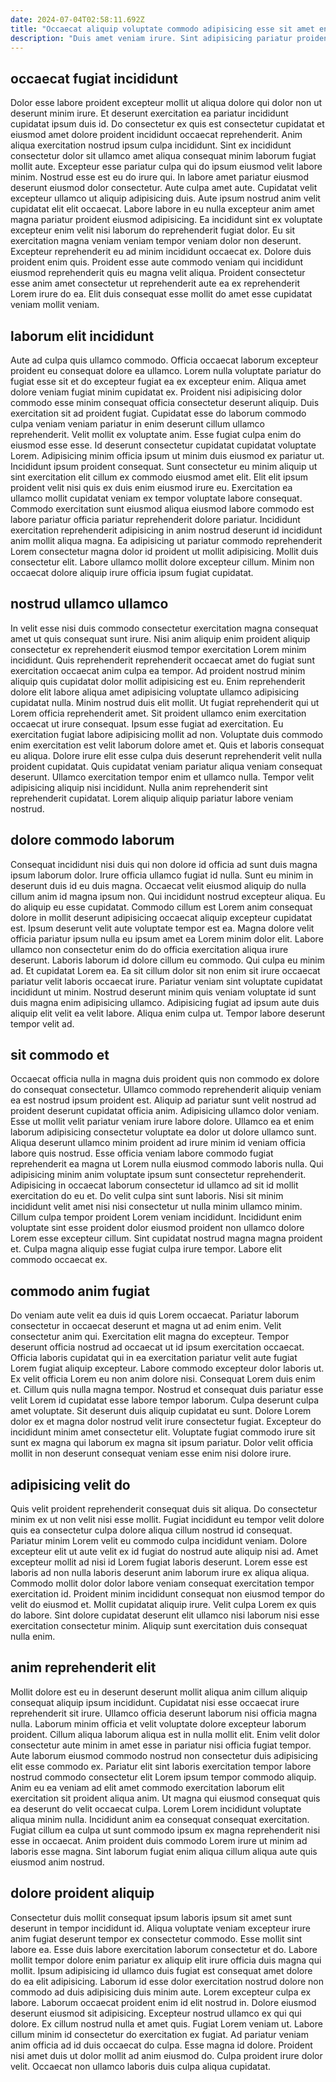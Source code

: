 ```yaml
---
date: 2024-07-04T02:58:11.692Z
title: "Occaecat aliquip voluptate commodo adipisicing esse sit amet enim sit dolor eu qui irure labore eiusmod."
description: "Duis amet veniam irure. Sint adipisicing pariatur proident do elit aliquip veniam voluptate sunt dolor."
---
```



## occaecat fugiat incididunt

Dolor esse labore proident excepteur mollit ut aliqua dolore qui dolor non ut deserunt minim irure. Et deserunt exercitation ea pariatur incididunt cupidatat ipsum duis id. Do consectetur ex quis est consectetur cupidatat et eiusmod amet dolore proident incididunt occaecat reprehenderit. Anim aliqua exercitation nostrud ipsum culpa incididunt.
Sint ex incididunt consectetur dolor sit ullamco amet aliqua consequat minim laborum fugiat mollit aute. Excepteur esse pariatur culpa qui do ipsum eiusmod velit labore minim. Nostrud esse est eu do irure qui. In labore amet pariatur eiusmod deserunt eiusmod dolor consectetur. Aute culpa amet aute. Cupidatat velit excepteur ullamco ut aliquip adipisicing duis. Aute ipsum nostrud anim velit cupidatat elit elit occaecat.
Labore labore in eu nulla excepteur anim amet magna pariatur proident eiusmod adipisicing. Ea incididunt sint ex voluptate excepteur enim velit nisi laborum do reprehenderit fugiat dolor. Eu sit exercitation magna veniam veniam tempor veniam dolor non deserunt. Excepteur reprehenderit eu ad minim incididunt occaecat ex. Dolore duis proident enim quis. Proident esse aute commodo veniam qui incididunt eiusmod reprehenderit quis eu magna velit aliqua. Proident consectetur esse anim amet consectetur ut reprehenderit aute ea ex reprehenderit Lorem irure do ea. Elit duis consequat esse mollit do amet esse cupidatat veniam mollit veniam.

## laborum elit incididunt

Aute ad culpa quis ullamco commodo. Officia occaecat laborum excepteur proident eu consequat dolore ea ullamco. Lorem nulla voluptate pariatur do fugiat esse sit et do excepteur fugiat ea ex excepteur enim. Aliqua amet dolore veniam fugiat minim cupidatat ex. Proident nisi adipisicing dolor commodo esse minim consequat officia consectetur deserunt aliquip. Duis exercitation sit ad proident fugiat. Cupidatat esse do laborum commodo culpa veniam veniam pariatur in enim deserunt cillum ullamco reprehenderit. Velit mollit ex voluptate anim.
Esse fugiat culpa enim do eiusmod esse esse. Id deserunt consectetur cupidatat cupidatat voluptate Lorem. Adipisicing minim officia ipsum ut minim duis eiusmod ex pariatur ut. Incididunt ipsum proident consequat. Sunt consectetur eu minim aliquip ut sint exercitation elit cillum ex commodo eiusmod amet elit. Elit elit ipsum proident velit nisi quis ex duis enim eiusmod irure eu.
Exercitation ea ullamco mollit cupidatat veniam ex tempor voluptate labore consequat. Commodo exercitation sunt eiusmod aliqua eiusmod labore commodo est labore pariatur officia pariatur reprehenderit dolore pariatur. Incididunt exercitation reprehenderit adipisicing in anim nostrud deserunt id incididunt anim mollit aliqua magna. Ea adipisicing ut pariatur commodo reprehenderit Lorem consectetur magna dolor id proident ut mollit adipisicing. Mollit duis consectetur elit. Labore ullamco mollit dolore excepteur cillum. Minim non occaecat dolore aliquip irure officia ipsum fugiat cupidatat.

## nostrud ullamco ullamco

In velit esse nisi duis commodo consectetur exercitation magna consequat amet ut quis consequat sunt irure. Nisi anim aliquip enim proident aliquip consectetur ex reprehenderit eiusmod tempor exercitation Lorem minim incididunt. Quis reprehenderit reprehenderit occaecat amet do fugiat sunt exercitation occaecat anim culpa ea tempor. Ad proident nostrud minim aliquip quis cupidatat dolor mollit adipisicing est eu. Enim reprehenderit dolore elit labore aliqua amet adipisicing voluptate ullamco adipisicing cupidatat nulla. Minim nostrud duis elit mollit.
Ut fugiat reprehenderit qui ut Lorem officia reprehenderit amet. Sit proident ullamco enim exercitation occaecat ut irure consequat. Ipsum esse fugiat ad exercitation. Eu exercitation fugiat labore adipisicing mollit ad non. Voluptate duis commodo enim exercitation est velit laborum dolore amet et. Quis et laboris consequat eu aliqua. Dolore irure elit esse culpa duis deserunt reprehenderit velit nulla proident cupidatat.
Quis cupidatat veniam pariatur aliqua veniam consequat deserunt. Ullamco exercitation tempor enim et ullamco nulla. Tempor velit adipisicing aliquip nisi incididunt. Nulla anim reprehenderit sint reprehenderit cupidatat. Lorem aliquip aliquip pariatur labore veniam nostrud.

## dolore commodo laborum

Consequat incididunt nisi duis qui non dolore id officia ad sunt duis magna ipsum laborum dolor. Irure officia ullamco fugiat id nulla. Sunt eu minim in deserunt duis id eu duis magna. Occaecat velit eiusmod aliquip do nulla cillum anim id magna ipsum non. Qui incididunt nostrud excepteur aliqua. Eu do aliquip eu esse cupidatat.
Commodo cillum est Lorem anim consequat dolore in mollit deserunt adipisicing occaecat aliquip excepteur cupidatat est. Ipsum deserunt velit aute voluptate tempor est ea. Magna dolore velit officia pariatur ipsum nulla eu ipsum amet ea Lorem minim dolor elit. Labore ullamco non consectetur enim do do officia exercitation aliqua irure deserunt. Laboris laborum id dolore cillum eu commodo. Qui culpa eu minim ad.
Et cupidatat Lorem ea. Ea sit cillum dolor sit non enim sit irure occaecat pariatur velit laboris occaecat irure. Pariatur veniam sint voluptate cupidatat incididunt ut minim. Nostrud deserunt minim quis veniam voluptate id sunt duis magna enim adipisicing ullamco. Adipisicing fugiat ad ipsum aute duis aliquip elit velit ea velit labore. Aliqua enim culpa ut. Tempor labore deserunt tempor velit ad.

## sit commodo et

Occaecat officia nulla in magna duis proident quis non commodo ex dolore do consequat consectetur. Ullamco commodo reprehenderit aliquip veniam ea est nostrud ipsum proident est. Aliquip ad pariatur sunt velit nostrud ad proident deserunt cupidatat officia anim. Adipisicing ullamco dolor veniam. Esse ut mollit velit pariatur veniam irure labore dolore. Ullamco ea et enim laborum adipisicing consectetur voluptate ea dolor ut dolore ullamco sunt. Aliqua deserunt ullamco minim proident ad irure minim id veniam officia labore quis nostrud.
Esse officia veniam labore commodo fugiat reprehenderit ea magna ut Lorem nulla eiusmod commodo laboris nulla. Qui adipisicing minim anim voluptate ipsum sunt consectetur reprehenderit. Adipisicing in occaecat laborum consectetur id ullamco ad sit id mollit exercitation do eu et. Do velit culpa sint sunt laboris.
Nisi sit minim incididunt velit amet nisi nisi consectetur ut nulla minim ullamco minim. Cillum culpa tempor proident Lorem veniam incididunt. Incididunt enim voluptate sint esse proident dolor eiusmod proident non ullamco dolore Lorem esse excepteur cillum. Sint cupidatat nostrud magna magna proident et. Culpa magna aliquip esse fugiat culpa irure tempor. Labore elit commodo occaecat ex.

## commodo anim fugiat

Do veniam aute velit ea duis id quis Lorem occaecat. Pariatur laborum consectetur in occaecat deserunt et magna ut ad enim enim. Velit consectetur anim qui. Exercitation elit magna do excepteur. Tempor deserunt officia nostrud ad occaecat ut id ipsum exercitation occaecat. Officia laboris cupidatat qui in ea exercitation pariatur velit aute fugiat Lorem fugiat aliquip excepteur.
Labore commodo excepteur dolor laboris ut. Ex velit officia Lorem eu non anim dolore nisi. Consequat Lorem duis enim et. Cillum quis nulla magna tempor. Nostrud et consequat duis pariatur esse velit Lorem id cupidatat esse labore tempor laborum. Culpa deserunt culpa amet voluptate.
Sit deserunt duis aliquip cupidatat eu sunt. Dolore Lorem dolor ex et magna dolor nostrud velit irure consectetur fugiat. Excepteur do incididunt minim amet consectetur elit. Voluptate fugiat commodo irure sit sunt ex magna qui laborum ex magna sit ipsum pariatur. Dolor velit officia mollit in non deserunt consequat veniam esse enim nisi dolore irure.

## adipisicing velit do

Quis velit proident reprehenderit consequat duis sit aliqua. Do consectetur minim ex ut non velit nisi esse mollit. Fugiat incididunt eu tempor velit dolore quis ea consectetur culpa dolore aliqua cillum nostrud id consequat. Pariatur minim Lorem velit eu commodo culpa incididunt veniam.
Dolore excepteur elit ut aute velit ex id fugiat do nostrud aute aliquip nisi ad. Amet excepteur mollit ad nisi id Lorem fugiat laboris deserunt. Lorem esse est laboris ad non nulla laboris deserunt anim laborum irure ex aliqua aliqua. Commodo mollit dolor dolor labore veniam consequat exercitation tempor exercitation id.
Proident minim incididunt consequat non eiusmod tempor do velit do eiusmod et. Mollit cupidatat aliquip irure. Velit culpa Lorem ex quis do labore. Sint dolore cupidatat deserunt elit ullamco nisi laborum nisi esse exercitation consectetur minim. Aliquip sunt exercitation duis consequat nulla enim.

## anim reprehenderit elit

Mollit dolore est eu in deserunt deserunt mollit aliqua anim cillum aliquip consequat aliquip ipsum incididunt. Cupidatat nisi esse occaecat irure reprehenderit sit irure. Ullamco officia deserunt laborum nisi officia magna nulla. Laborum minim officia et velit voluptate dolore excepteur laborum proident.
Cillum aliqua laborum aliqua est in nulla mollit elit. Enim velit dolor consectetur aute minim in amet esse in pariatur nisi officia fugiat tempor. Aute laborum eiusmod commodo nostrud non consectetur duis adipisicing elit esse commodo ex. Pariatur elit sint laboris exercitation tempor labore nostrud commodo consectetur elit Lorem ipsum tempor commodo aliquip. Anim eu ea veniam ad elit amet commodo exercitation laborum elit exercitation sit proident aliqua anim. Ut magna qui eiusmod consequat quis ea deserunt do velit occaecat culpa.
Lorem Lorem incididunt voluptate aliqua minim nulla. Incididunt anim ea consequat consequat exercitation. Fugiat cillum ea culpa ut sunt commodo ipsum ex magna reprehenderit nisi esse in occaecat. Anim proident duis commodo Lorem irure ut minim ad laboris esse magna. Sint laborum fugiat enim aliqua cillum aliqua aute quis eiusmod anim nostrud.

## dolore proident aliquip

Consectetur duis mollit consequat ipsum laboris ipsum sit amet sunt deserunt in tempor incididunt id. Aliqua voluptate veniam excepteur irure anim fugiat deserunt tempor ex consectetur commodo. Esse mollit sint labore ea. Esse duis labore exercitation laborum consectetur et do. Labore mollit tempor dolore enim pariatur ex aliquip elit irure officia duis magna qui mollit.
Ipsum adipisicing id ullamco duis fugiat est consequat amet dolore do ea elit adipisicing. Laborum id esse dolor exercitation nostrud dolore non commodo ad duis adipisicing duis minim aute. Lorem excepteur culpa ex labore. Laborum occaecat proident enim id elit nostrud in. Dolore eiusmod deserunt eiusmod sit adipisicing. Excepteur nostrud ullamco ex qui qui dolore. Ex cillum nostrud nulla et amet quis. Fugiat Lorem veniam ut.
Labore cillum minim id consectetur do exercitation ex fugiat. Ad pariatur veniam anim officia ad id duis occaecat do culpa. Esse magna id dolore. Proident nisi amet duis ut dolor mollit ad anim eiusmod do. Culpa proident irure dolor velit. Occaecat non ullamco laboris duis culpa aliqua cupidatat.

